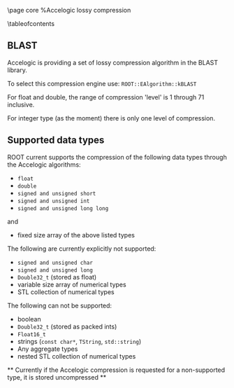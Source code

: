 \page core %Accelogic lossy compression

\tableofcontents

## BLAST

Accelogic is providing a set of lossy compression algorithm in the BLAST library.

To select this compression engine use: `ROOT::EAlgorithm::kBLAST`

For float and double, the range of compression 'level' is 1 through 71 inclusive.

For integer type (as the moment) there is only one level of compression.

## Supported data types

ROOT current supports the compression of the following data types through
the Accelogic algorithms:

- `float`
- `double`
- `signed and unsigned short`
- `signed and unsigned int`
- `signed and unsigned long long`

and 

- fixed size array of the above listed types

The following are currently explicitly not supported:

- `signed and unsigned char`
- `signed and unsigned long`
- `Double32_t` (stored as float)
- variable size array of numerical types
- STL collection of numerical types

The following can not be supported:

- boolean
- `Double32_t` (stored as packed ints)
- `Float16_t`
- strings (`const char*`, `TString`, `std::string`)
- Any aggregate types
- nested STL collection of numerical types

** Currently if the Accelogic compression is requested for a non-supported type,
it is stored uncompressed **